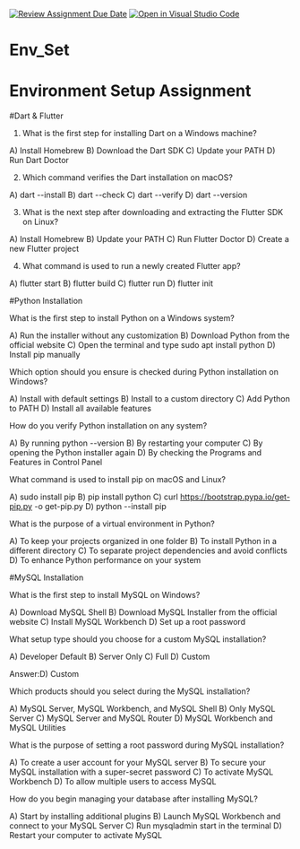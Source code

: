 [![Review Assignment Due Date](https://classroom.github.com/assets/deadline-readme-button-22041afd0340ce965d47ae6ef1cefeee28c7c493a6346c4f15d667ab976d596c.svg)](https://classroom.github.com/a/vnsr1XuU)
[![Open in Visual Studio Code](https://classroom.github.com/assets/open-in-vscode-2e0aaae1b6195c2367325f4f02e2d04e9abb55f0b24a779b69b11b9e10269abc.svg)](https://classroom.github.com/online_ide?assignment_repo_id=15625122&assignment_repo_type=AssignmentRepo)
# Env_Set

# Environment Setup Assignment

#Dart & Flutter

1. What is the first step for installing Dart on a Windows machine?

A) Install Homebrew
B) Download the Dart SDK
C) Update your PATH
D) Run Dart Doctor




2. Which command verifies the Dart installation on macOS?

A) dart --install
B) dart --check
C) dart --verify
D) dart --version




3. What is the next step after downloading and extracting the Flutter SDK on Linux?

A) Install Homebrew
B) Update your PATH
C) Run Flutter Doctor
D) Create a new Flutter project



4. What command is used to run a newly created Flutter app?

A) flutter start
B) flutter build
C) flutter run
D) flutter init



#Python Installation

What is the first step to install Python on a Windows system?

A) Run the installer without any customization
B) Download Python from the official website
C) Open the terminal and type sudo apt install python
D) Install pip manually



Which option should you ensure is checked during Python installation on Windows?

A) Install with default settings
B) Install to a custom directory
C) Add Python to PATH
D) Install all available features



How do you verify Python installation on any system?

A) By running python --version
B) By restarting your computer
C) By opening the Python installer again
D) By checking the Programs and Features in Control Panel



What command is used to install pip on macOS and Linux?

A) sudo install pip
B) pip install python
C) curl https://bootstrap.pypa.io/get-pip.py -o get-pip.py
D) python --install pip



What is the purpose of a virtual environment in Python?

A) To keep your projects organized in one folder
B) To install Python in a different directory
C) To separate project dependencies and avoid conflicts
D) To enhance Python performance on your system



#MySQL Installation

What is the first step to install MySQL on Windows?

A) Download MySQL Shell
B) Download MySQL Installer from the official website
C) Install MySQL Workbench
D) Set up a root password


What setup type should you choose for a custom MySQL installation?

A) Developer Default
B) Server Only
C) Full
D) Custom

Answer:D) Custom

Which products should you select during the MySQL installation?

A) MySQL Server, MySQL Workbench, and MySQL Shell
B) Only MySQL Server
C) MySQL Server and MySQL Router
D) MySQL Workbench and MySQL Utilities



What is the purpose of setting a root password during MySQL installation?

A) To create a user account for your MySQL server
B) To secure your MySQL installation with a super-secret password
C) To activate MySQL Workbench
D) To allow multiple users to access MySQL



How do you begin managing your database after installing MySQL?

A) Start by installing additional plugins
B) Launch MySQL Workbench and connect to your MySQL Server
C) Run mysqladmin start in the terminal
D) Restart your computer to activate MySQL


